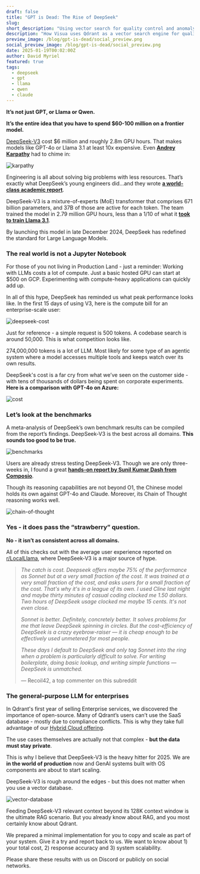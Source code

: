 ```yaml
---
draft: false
title: "GPT is Dead: The Rise of DeepSeek"
slug: 
short_description: "Using vector search for quality control and anomaly detection in computer vision."
description: "How Visua uses Qdrant as a vector search engine for quality control and anomaly detection in their computer vision platform."
preview_image: /blog/gpt-is-dead/social_preview.png
social_preview_image: /blog/gpt-is-dead/social_preview.png
date: 2025-01-19T00:02:00Z
author: David Myriel
featured: true
tags:
  - deepseek
  - gpt
  - llama
  - qwen
  - claude
---
```


**It’s not just GPT, or Llama or Qwen.**

**It’s the entire idea that you have to spend $60-100 million on a frontier model.**

[DeepSeek-V3](https://huggingface.co/deepseek-ai/DeepSeek-V3) cost $6 million and roughly 2.8m GPU hours. That makes models like GPT-4o or Llama 3.1 at least 10x expensive. Even [**Andrey Karpathy**](https://x.com/karpathy/status/1872362712958906460?lang=en) had to chime in:

![karpathy](/blog/gpt-is-dead/karpathy.png)

Engineering is all about solving big problems with less resources. That’s exactly what DeepSeek’s young engineers did…and they wrote [**a world-class academic report**](https://arxiv.org/pdf/2412.19437). 

DeepSeek-V3 is a mixture-of-experts (MoE) transformer that comprises 671 billion parameters, and 37B of those are active for each token. The team trained the model in 2.79 million GPU hours, less than a 1/10 of what it [**took to train Llama 3.1**](https://build.nvidia.com/meta/llama-3_1-405b-instruct/modelcard). 

By launching this model in late December 2024, DeepSeek has redefined the standard for Large Language Models.

### The real world is not a Jupyter Notebook

For those of you not living in Production Land - just a reminder: Working with LLMs costs a lot of compute. Just a basic hosted GPU can start at $500 on GCP. Experimenting with compute-heavy applications can quickly add up.

In all of this hype, DeepSeek has reminded us what peak performance looks like. In the first 15 days of using V3, here is the compute bill for an enterprise-scale user:

![deepseek-cost](/blog/gpt-is-dead/deepseek-cost.png)

Just for reference - a simple request is 500 tokens. A codebase search is around 50,000. This is what competition looks like.

274,000,000 tokens is a lot of LLM. Most likely for some type of an agentic system where a model accesses multiple tools and keeps watch over its own results. 

DeepSeek's cost is a far cry from what we’ve seen on the customer side - with tens of thousands of dollars being spent on corporate experiments. **Here is a comparison with GPT-4o on Azure:**

![cost](/blog/gpt-is-dead/cost.png)

### Let’s look at the benchmarks

A meta-analysis of DeepSeek’s own benchmark results can be compiled from the report’s findings. DeepSeek-V3 is the best across all domains. **This sounds too good to be true.**

![benchmarks](/blog/gpt-is-dead/benchmark.png)

Users are already stress testing DeepSeek-V3. Though we are only three-weeks in, I found a great [**hands-on report by Sunil Kumar Dash from Composio**](https://composio.dev/blog/notes-on-new-deepseek-v3/).

Though its reasoning capabilities are not beyond O1, the Chinese model holds its own against GPT-4o and Claude. Moreover, its Chain of Thought reasoning works well. 

![chain-of-thought](/blog/gpt-is-dead/chain-of-thought.png)

### Yes - it does pass the “strawberry” question. 

**No - it isn’t as consistent across all domains.**

All of this checks out with the average user experience reported on [r/LocalLlama](https://www.reddit.com/r/LocalLLaMA/comments/1i2y810/is_deepseek_v3_overhyped/), where DeepSeek-V3 is a major source of hype. 

> *The catch is cost. Deepseek offers maybe 75% of the performance as Sonnet but at a very small fraction of the cost. It was trained at a very small fraction of the cost, and asks users for a small fraction of the cost. That's why it's in a league of its own. I used Cline last night and maybe thirty minutes of casual coding clocked me 1.50 dollars. Two hours of DeepSeek usage clocked me maybe 15 cents. It's not even close.*
> 
> 
> *Sonnet is better. Definitely, concretely better. It solves problems for me that leave DeepSeek spinning in circles. But the cost-efficiency of DeepSeek is a crazy eyebrow-raiser — it is cheap enough to be effectively used unmetered for most people.*
> 
> *These days I default to DeepSeek and only tag Sonnet into the ring when a problem is particularly difficult to solve. For writing boilerplate, doing basic lookup, and writing simple functions — DeepSeek is unmatched.*
> 
> — Recoil42, a top commenter on this subreddit
> 

### The general-purpose LLM for enterprises

In Qdrant's first year of selling Enterprise services, we discovered the importance of open-source.  Many of Qdrant’s users can’t use the SaaS database - mostly due to compliance conflicts. This is why they take full advantage of our [Hybrid Cloud offering](/hybrid-cloud/). 

The use cases themselves are actually not that complex - **but the data must stay private**.

This is why I believe that DeepSeek-V3 is the heavy hitter for 2025. We are **in the world of production** now and GenAI systems built with OS components are about to start scaling. 

DeepSeek-V3 is rough around the edges - but this does not matter when you use a vector database. 

![vector-database](/blog/gpt-is-dead/vector-database.png)

Feeding DeepSeek-V3 relevant context beyond its 128K context window is the ultimate RAG scenario. But you already know about RAG, and you most certainly know about Qdrant.

We prepared a minimal implementation for you to copy and scale as part of your system. Give it a try and report back to us.
We want to know about 1) your total cost, 2) response accuracy and 3) system scalability.

Please share these results with us on Discord or publicly on social networks. 
